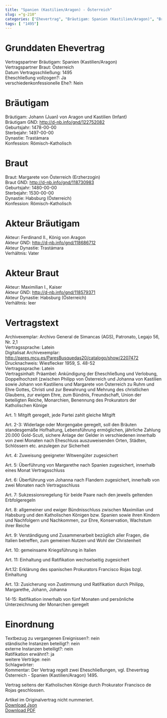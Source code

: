 ```yaml
---
title: "Spanien (Kastilien/Aragon) - Österreich"
slug: ="g-210"
categories: ["Ehevertrag", "Bräutigam: Spanien (Kastilien/Aragon)", "Braut: Österreich", "Eheschließung vollzogen?:Ja", "verschiedenkonfessionelle Ehe?:Nein", "Dynastie Bräutigam:Trastámara", "Akteur Bräutigam:Ferdinand II., König von Aragon", "Akteur Braut: Maximilian I., Kaiser", "Textbezug?:nein", "Ständisch?:nein", "Ratifikation?:ja", "Sonstiges?:nein", "Bräutigam: Spanien (Kastilien/Aragon)", "Braut: Österreich"]
tags: [ "1495"]
---
```

<!--more-->

# Grunddaten Ehevertrag

Vertragspartner Bräutigam:  Spanien (Kastilien/Aragon)<br>
Vertragspartner Braut: Österreich<br>
Datum Vertragsschließung: 1495<br>
Eheschließung vollzogen?: Ja<br>
verschiedenkonfessionelle Ehe?: Nein<br>
# Bräutigam

Bräutigam: Johann (Juan) von Aragon und Kastilien (Infant)<br>
Bräutigam GND: http://d-nb.info/gnd/122752082<br>
Geburtsjahr: 1478-00-00<br>
Sterbejahr: 1497-00-00<br>
Dynastie: Trastámara<br>
Konfession: Römisch-Katholisch<br>
# Braut

Braut: Margarete von Österreich (Erzherzogin)<br>
Braut GND: http://d-nb.info/gnd/118730983<br>
Geburtsjahr: 1480-00-00<br>
Sterbejahr: 1530-00-00<br>
Dynastie: Habsburg (Österreich)<br>
Konfession: Römisch-Katholisch<br>
# Akteur Bräutigam

Akteur: Ferdinand II., König von Aragon<br>
Akteur GND: http://d-nb.info/gnd/118686712<br>
Akteur Dynastie: Trastámara<br>
Verhältnis: Vater<br>
# Akteur Braut

Akteur:  Maximilian I., Kaiser<br>
Akteur GND: http://d-nb.info/gnd/118579371<br>
Akteur Dynastie: Habsburg (Österreich)<br>
Verhältnis: leer<br>
# Vertragstext

Archivexemplar: Archivo General de Simancas (AGS), Patronato, Legajo 56, Nr. 2,1<br>
Vertragssprache: Latein<br>
Digitalisat Archivexemplar: http://pares.mcu.es/ParesBusquedas20/catalogo/show/2207472<br>
Drucknachweis: Wiesflecker 1959, S. 48-52<br>
Vertragssprache: Latein<br>
Vertragsinhalt: Präambel: Ankündigung der Eheschließung und Verlobung, Doppelhochzeit (zwischen Philipp von Österreich und Johanna von Kastilien sowie Johann von Kastiliens und Margarete von Österreich zu Ruhm und Ehre Gottes, Christi und zur Bewahrung und Mehrung des christlichen Glaubens, zur ewigen Ehre, zum Bündnis, Freundschaft, Union der beteiligten Reiche, Monarchien, Benennung des Prokurators der Katholischen Könige

Art. 1: Mitgift geregelt, jede Partei zahlt gleiche Mitgift

Art. 2-3: Widerlage oder Morgengabe geregelt, soll den Bräuten standesgemäße Hofhaltung, Lebensführung ermöglichen, jährliche Zahlung 20.000 Gold-Scuti, sichere Anlage der Gelder in verschiedenen innerhalb von zwei Monaten nach Eheschluss auszuweisenden Orten, Städten, Schlössern etc. anzulegen zur Sicherheit

Art. 4: Zuweisung geeigneter Witwengüter zugesichert

Art. 5: Überführung von Margarethe nach Spanien zugesichert, innerhalb eines Monat Vertragsschluss

Art. 6: Überführung von Johanna nach Flandern zugesichert, innerhalb von zwei Monaten nach Vertragsschluss

Art. 7: Sukzessionsregelung für beide Paare nach den jeweils geltenden Erbfolgeregeln

Art. 8: allgemeiner und ewiger Bündnisschluss zwischen Maximilian und Habsburg und den Katholischen Königen bzw. Spanien sowie ihren Kindern und Nachfolgern und Nachkommen, zur Ehre, Konservation, Wachstum ihrer Reiche

Art. 9: Verständigung und Zusammenarbeit bezüglich aller Fragen, die Italien betreffen, zum gemeinen Nutzen und Wohl der Christenheit

Art. 10: gemeinsame Kriegsführung in Italien

Art. 11: Einhaltung und Ratifikation wechselseitig zugesichert

Art.12: Erklärung des spanischen Prokurators Francisco Rojas bzgl. Einhaltung

Art. 13: Zusicherung von Zustimmung und Ratifikation durch Philipp, Margarethe, Johann, Johanna

14-15: Ratifikation innerhalb von fünf Monaten und persönliche Unterzeichnung der Monarchen geregelt <br>
# Einordnung

Textbezug zu vergangenen Ereignissen?: nein<br>
ständische Instanzen beteiligt?: nein<br>
externe Instanzen beteiligt?: nein<br>
Ratifikation erwähnt?: ja<br>
weitere Verträge: nein<br>
Schlagwörter: <br>
Kommentar: Der Vertrag regelt zwei Eheschließungen, vgl. Ehevertrag Österreich - Spanien (Kastilien/Aragon) 1495.

Vertrag seitens der Katholischen Könige durch Prokurator Francisco de Rojas geschlossen.

Artikel im Originalvertrag nicht nummeriert.<br>
[Download Json](/vertraege/vertrag-210.json)<br>
[Download PDF](/vertraege/v181.pdf)